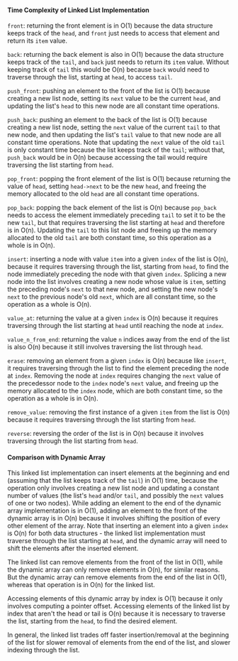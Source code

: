 #### Time Complexity of Linked List Implementation

`front`: returning the front element is in O(1) because the data structure keeps track of the `head`, and `front` just needs to access that element and return its `item` value.

`back`: returning the back element is also in O(1) because the data structure keeps track of the `tail`, and `back` just needs to return its `item` value. Without keeping track of `tail` this would be O(n) because `back` would need to traverse through the list, starting at `head`, to access `tail`.

`push_front`: pushing an element to the front of the list is O(1) because creating a new list node, setting its `next` value to be the current `head`, and updating the list's `head` to this new node are all constant time operations.

`push_back`: pushing an element to the back of the list is O(1) because creating a new list node, setting the `next` value of the current `tail` to that new node, and then updating the list's `tail` value to that new node are all constant time operations. Note that updating the `next` value of the old `tail` is only constant time because the list keeps track of the `tail`; without that, `push_back` would be in O(n) because accessing the tail would require traversing the list starting from `head`.

`pop_front`: popping the front element of the list is O(1) because returning the value of `head`, setting `head->next` to be the new `head`, and freeing the memory allocated to the old `head` are all constant time operations.

`pop_back`: popping the back element of the list is O(n) because `pop_back` needs to access the element immediately preceding `tail` to set it to be the new `tail`, but that requires traversing the list starting at `head` and therefore is in O(n). Updating the `tail` to this list node and freeing up the memory allocated to the old `tail` are both constant time, so this operation as a whole is in O(n).

`insert`: inserting a node with value `item` into a given `index` of the list is O(n), because it requires traversing through the list, starting from `head`, to find the node immediately preceding the node with that given `index`. Splicing a new node into the list involves creating a new node whose value is `item`, setting the preceding node's `next` to that new node, and setting the new node's `next` to the previous node's old `next`, which are all constant time, so the operation as a whole is O(n).

`value_at`: returning the value at a given `index` is O(n) because it requires traversing through the list starting at `head` until reaching the node at `index`.

`value_n_from_end`: returning the value `n` indices away from the end of the list is also O(n) because it still involves traversing the list through `head`.

`erase`: removing an element from a given `index` is O(n) because like `insert`, it requires traversing through the list to find the element preceding the node at `index`. Removing the node at `index` requires changing the `next` value of the precedessor node to the `index` node's `next` value, and freeing up the memory allocated to the `index` node, which are both constant time, so the operation as a whole is in O(n).

`remove_value`: removing the first instance of a given `item` from the list is O(n) because it requires traversing through the list starting from `head`.

`reverse`: reversing the order of the list is in O(n) because it involves traversing through the list starting from `head`.

#### Comparison with Dynamic Array

This linked list implementation can insert elements at the beginning and end (assuming that the list keeps track of the `tail`) in O(1) time, because the operation only involves creating a new list node and updating a constant number of values (the list's `head` and/or `tail`, and possibly the `next` values of one or two nodes). While adding an element to the end of the dynamic array implementation is in O(1), adding an element to the front of the dynamic array is in O(n) because it involves shifting the position of every other element of the array. Note that inserting an element into a given `index` is O(n) for both data structures - the linked list implementation must traverse through the list starting at `head`, and the dynamic array will need to shift the elements after the inserted element.

The linked list can remove elements from the front of the list in O(1), while the dynamic array can only remove elements in O(n), for similar reasons. But the dynamic array can remove elements from the end of the list in O(1), whereas that operation is in O(n) for the linked list.

Accessing elements of this dynamic array by index is O(1) because it only involves computing a pointer offset. Accessing elements of the linked list by index that aren't the head or tail is O(n) because it is necessary to traverse the list, starting from the `head`, to find the desired element.

In general, the linked list trades off faster insertion/removal at the beginning of the list for slower removal of elements from the end of the list, and slower indexing through the list.